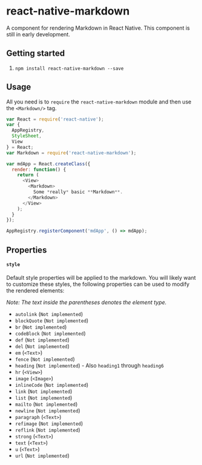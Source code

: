 # react-native-markdown

A component for rendering Markdown in React Native. This component is still in early development.

## Getting started

1. `npm install react-native-markdown --save`

## Usage

All you need is to `require` the `react-native-markdown` module and then use the
`<Markdown/>` tag.

```javascript
var React = require('react-native');
var {
  AppRegistry,
  StyleSheet,
  View
} = React;
var Markdown = require('react-native-markdown');

var mdApp = React.createClass({
  render: function() {
    return (
      <View>
        <Markdown>
          Some *really* basic **Markdown**.
        </Markdown>
      </View>
    );
  }
});

AppRegistry.registerComponent('mdApp', () => mdApp);
```

## Properties

#### `style`

Default style properties will be applied to the markdown. You will likely want to customize these styles, the following properties can be used to modify the rendered elements:

*Note: The text inside the parentheses denotes the element type.*

- `autolink` (`Not implemented`)
- `blockQuote` (`Not implemented`)
- `br` (`Not implemented`)
- `codeBlock` (`Not implemented`)
- `def` (`Not implemented`)
- `del` (`Not implemented`)
- `em` (`<Text>`)
- `fence` (`Not implemented`)
- `heading` (`Not implemented`) - Also `heading1` through `heading6`
- `hr` (`<View>`)
- `image` (`<Image>`)
- `inlineCode` (`Not implemented`)
- `link` (`Not implemented`)
- `list` (`Not implemented`)
- `mailto` (`Not implemented`)
- `newline` (`Not implemented`)
- `paragraph` (`<Text>`)
- `refimage` (`Not implemented`)
- `reflink` (`Not implemented`)
- `strong` (`<Text>`)
- `text` (`<Text>`)
- `u` (`<Text>`)
- `url` (`Not implemented`)

